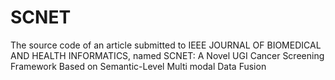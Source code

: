 # SCNET
The source code of an article submitted to IEEE JOURNAL OF BIOMEDICAL AND HEALTH INFORMATICS, named SCNET: A Novel UGI Cancer Screening Framework Based on Semantic-Level Multi modal Data Fusion
